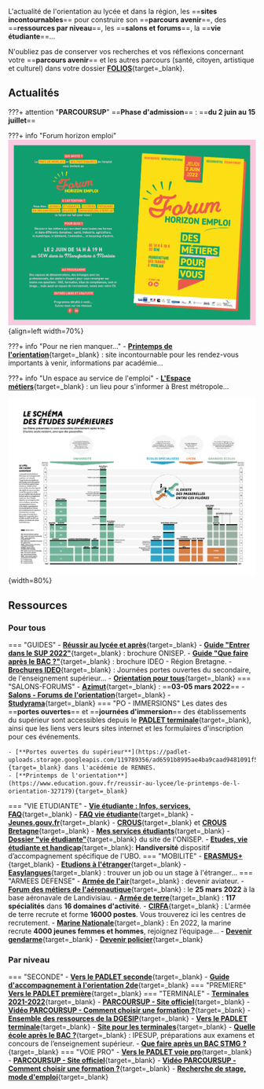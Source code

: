 L'actualité de l'orientation au lycée et dans la région, les ==**sites incontournables**== pour construire son ==**parcours avenir**==, des ==**ressources par niveau**==, les ==**salons et forums**==, la ==**vie étudiante**==...
    
N'oubliez pas de conserver vos recherches et vos réflexions concernant votre ==**parcours avenir**== et les autres parcours (santé, citoyen, artistique et culturel) dans votre dossier [**FOLIOS**](https://folios.onisep.fr/){target=_blank}.
    

## Actualités

???+ attention "**PARCOURSUP**"
    ==**Phase d'admission**== :  ==**du 2 juin au 15 juillet**==
   

???+ info "Forum horizon emploi"
    ![**Forum horizon emploi*](./images/orientation/pdmx_forum_emploi_2022.jpg "Forum Métiers du numérique"){align=left width=70%}
    

???+ info "Pour ne rien manquer..."
    - [**Printemps de l'orientation**](https://www.education.gouv.fr/reussir-au-lycee/le-printemps-de-l-orientation-327179){target=_blank} : site incontournable pour les rendez-vous importants à venir, informations par académie...


???+ info "Un espace au service de l'emploi"
    - [**L'Espace métiers**](https://www.brest.fr/travailler-entreprendre/emploi-insertion/des-evenements-et-un-espace-au-service-de-lemploi-a-brest-1768.html){target=_blank} : un lieu pour s'informer à Brest métropole...


![Schéma des études supérieures](./images/Schema-des-etudes-superieures-2020-2021.png "info-bulle"){width=80%}
  

## Ressources  

### Pour tous   
=== "GUIDES"
    - [**Réussir au lycée et après**](https://www.education.gouv.fr/reussir-au-lycee/2021-2022-bien-preparer-son-bac-et-son-entree-dans-le-superieur-326326){target=_blank}
    - [**Guide "Entrer dans le SUP 2022"**](./pdf/GUIDE_ENTRER_DANS_LE_SUP_2022.pdf){target=_blank} : brochure ONISEP.
    - [**Guide "Que faire après le BAC ?"**](./pdf/IDEO_Guide_BAC_2021-2022.pdf){target=_blank} : brochure IDEO - Région Bretagne.
    - [**Brochures IDEO**](https://ideo.bretagne.bzh/publications){target=_blank} : Journées portes ouvertes du secondaire, de l'enseignement supérieur...
    - [**Orientation pour tous**](https://www.orientation-pour-tous.fr/){target=_blank}
=== "SALONS-FORUMS"
    - [**Azimut**](https://www.salon-azimut.com/){target=_blank} : ==**03-05 mars 2022**==
    - [**Salons - Forums de l'orientation**](https://www.onisep.fr/Cap-vers-l-emploi/Recherche-d-emploi/Les-salons-de-recrutement){target=_blank}
    - [**Studyrama**](https://www.studyrama.com/){target=_blank}
=== "PO - IMMERSIONS"
    Les dates des ==**portes ouvertes**== et ==**journées d'immersion**== des établissements du supérieur sont accessibles depuis le [**PADLET terminale**](https://padlet.com/cdinddmporsmeur/orientation_terminale_2020){target=_blank}, ainsi que les liens vers leurs sites internet et les formulaires d'inscription pour ces événements.
    
    - [**Portes ouvertes du supérieur**](https://padlet-uploads.storage.googleapis.com/119789356/ad6591b8995ae4ba9caad9481091f5fa/JPO_superieur_2022_2e_Edition_Ac_Rennes_Onisep_Bretagne_24_01_2022.pdf){target=_blank} dans l'acédémie de RENNES.
    - [**Printemps de l'orientation**](https://www.education.gouv.fr/reussir-au-lycee/le-printemps-de-l-orientation-327179){target=_blank}
=== "VIE ETUDIANTE"
    - [**Vie étudiante : Infos, services, FAQ**](https://www.etudiant.gouv.fr/fr){target=_blank}
    - [**FAQ vie étudiante**](https://www.etudiant.gouv.fr/fr/faq){target=_blank}
    - [**Jeunes.gouv.fr**](https://jeunes.gouv.fr/){target=_blank}
    - [**CROUS**](https://trouverunlogement.lescrous.fr/){target=_blank} et [**CROUS Bretagne**](https://www.crous-rennes.fr/){target=_blank}
    - [**Mes services étudiants**](https://www.messervices.etudiant.gouv.fr/envole/){target=_blank}
    - [**Dossier "vie étudiante"**](https://www.onisep.fr/Choisir-mes-etudes/Apres-le-bac/La-vie-etudiante){target=_blank} du site de l'ONISEP.
    - [**Etudes, vie étudiante et handicap**](https://www.univ-brest.fr/deve/menu/vie_etudiante/Handiversit%C3%A9/HANDIVERSITE){target=_blank}: **Handiversité** dispositif d’accompagnement spécifique de l'UBO.
=== "MOBILITE"
    - [**ERASMUS+**](https://info.erasmusplus.fr){target_blank}
    - [**Etudions à l'étranger**](https://www.etudionsaletranger.fr/){target=_blank}
    - [**Easylangues**](https://www.centre-easylangues.com/){target=_blank} : trouver un job ou un stage à l'étranger...
=== "ARMEES DEFENSE"
    - [**Armée de l'air**](https://devenir-aviateur.fr/){target=_blank} : devenir aviateur.
    - [**Forum des métiers de l'aéronautique**](https://www.eventbrite.fr/e/billets-forum-des-metiers-de-laeronautique-navale-179481121867){target=_blank} : le **25 mars 2022** à la base aéronavale de Landivisiau.
    - [**Armée de terre**](https://www.sengager.fr/){target=_blank} : **117 spécialités** dans **16 domaines d'activité**.
    - [**CIRFA**](https://www.sengager.fr/ou-nous-rencontrer?xtor=SEC-229-GOO-[24018634367]-[353506367]-g-[cirfa]&ds_rl=1210417&gclid=EAIaIQobChMI6PzavM2g7QIV_P3VCh1GLQ1eEAAYASAAEgK7z_D_BwE){target=_blank} : L'armée de terre recrute et forme **16000 postes**. Vous trouverez ici les centres de recrutement.
    - [**Marine Nationale**](https://www.lamarinerecrute.fr/){target=_blank} : En 2022, la marine recrute **4000 jeunes femmes et hommes**, rejoignez l’équipage...
    - [**Devenir gendarme**](https://www.devenir-gendarme.fr/){target=_blank}
    - [**Devenir policier**](https://www.devenirpolicier.fr/){target=_blank}

### Par niveau

=== "SECONDE"
    - [**Vers le PADLET seconde**](https://padlet.com/cdinddmporsmeur/orientation_seconde_2020){target=_blank}
    - [**Guide d'accompagnement à l'orientation 2de**](./pdf/Guide_accompagnement_orientation_2nde_GT_20220316.pdf){target=_blank}
=== "PREMIERE"
    [**Vers le PADLET première**](https://padlet.com/cdinddmporsmeur/orientation_premiere_2020){target=_blank}
=== "TERMINALE"
    - [**Terminales 2021-2022**](https://www.terminales2021-2022.fr/){target=_blank}
    - [**PARCOURSUP - Site officiel**](https://www.parcoursup.fr/index.php?desc=){target=_blank} 
    - [**Vidéo PARCOURSUP - Comment choisir une formation ?**](https://youtu.be/WJzf3wRqcWo){target=_blank}
    - [**Ensemble des ressources de la DGESIP**](https://services.dgesip.fr/T454/S743/ressources){target=_blank}
    - [**Vers le PADLET terminale**](https://padlet.com/cdinddmporsmeur/orientation_terminale_2020){target=_blank}
    - [**Site pour les terminales**](https://ericecmorlaix.github.io/TG_VDC_AP/){target=_blank}
    - [**Quelle école après le BAC ?**](https://www.ipesup.fr/){target=_blank} : IPESUP, préparations aux examens et concours de l’enseignement supérieur.
    - [**Que faire après un BAC STMG ?**](https://padlet.com/cdinddmporsmeur/post_bac_STMG){target=_blank}
=== "VOIE PRO"
    - [**Vers le PADLET voie pro**](https://padlet.com/cdinddmporsmeur/LP_2020){target=_blank}
    - [**PARCOURSUP - Site officiel**](https://www.parcoursup.fr/index.php?desc=){target=_blank}
    - [**Vidéo PARCOURSUP - Comment choisir une formation ?**](https://youtu.be/WJzf3wRqcWo){target=_blank}
    - [**Recherche de stage, mode d'emploi**](./pdf/IDEO_Recherche_de_stage_mode_d_emploi.pdf){target=_blank}
    
    
  


    
	
	


